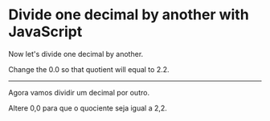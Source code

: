 # Divide one decimal by another with JavaScript

Now let's divide one decimal by another.

Change the 0.0 so that quotient will equal to 2.2.

---

Agora vamos dividir um decimal por outro.

Altere 0,0 para que o quociente seja igual a 2,2.